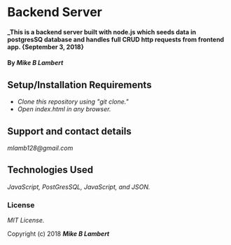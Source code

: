 # Backend Server

#### _This is a backend server built with node.js which seeds data in postgresSQ database and handles full CRUD http requests from frontend app. {September 3, 2018}

#### By _**Mike B Lambert**_

## Setup/Installation Requirements

* _Clone this repository using "git clone."_
* _Open index.html in any browser._

## Support and contact details

_mlamb128@gmail.com_

## Technologies Used

_JavaScript, PostGresSQL, JavaScript, and JSON._

### License

*MIT License.*

Copyright (c) 2018 **_Mike B Lambert_**
